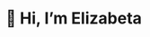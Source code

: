 # 👋 Hi, I’m Elizabeta
 
<!---
elizabetaterzic/elizabetaterzic is a ✨ special ✨ repository because its `README.md` (this file) appears on your GitHub profile.
You can click the Preview link to take a look at your changes.
--->
